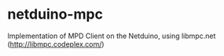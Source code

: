 netduino-mpc
=====

Implementation of MPD Client on the Netduino, using libmpc.net (http://libmpc.codeplex.com/)